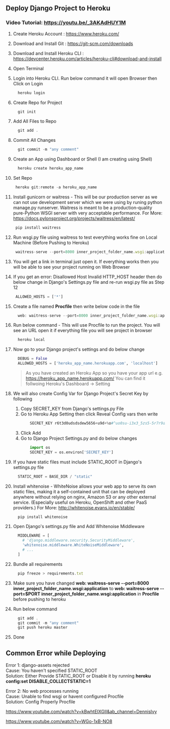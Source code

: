 ## Deploy Django Project to Heroku
### Video Tutorial: https://youtu.be/_3AKAdHUY1M
1. Create Heroku Account : https://www.heroku.com/
2. Download and Install Git : https://git-scm.com/downloads
3. Download and Install Heroku CLI : https://devcenter.heroku.com/articles/heroku-cli#download-and-install
4. Open Terminal
5. Login into Heroku CLI. Run below command it will open Browser then Click on Login 
    ```javascript
      heroku login 
    ```
6. Create Repo for Project
    ```javascript
      git init
    ```
7. Add All Files to Repo
    ```javascript
      git add . 
    ```
8. Commit All Changes
    ```javascript
      git commit -m "any comment"
    ```
9. Create an App using Dashboard or Shell (I am creating using Shell)
    ```javascript
      heroku create heroku_app_name
    ```
10. Set Repo
     ```javascript
      heroku git:remote -a heroku_app_name
      ```
11. Install gunicorn or waitress - This will be our production server as we can not use development server which we were using by runing python manage.py runserver. Waitress is meant to be a production-quality pure-Python WSGI server with very acceptable performance. For More: https://docs.pylonsproject.org/projects/waitress/en/latest/ 
     ```javascript
      pip install waitress
     ```
12. Run wsgi.py file using waitress to test everything works fine on Local Machine (Before Pushing to Heroku)
     ```javascript
      waitress-serve --port=8000 inner_project_folder_name.wsgi:application
     ```
13. You will get a link in terminal just open it. If everything works then you will be able to see your project running on Web Browser
14. If you get an error: Disallowed Host Invalid HTTP_HOST header then do below change in Django's Settings.py file and re-run wsgi.py file as Step 12
     ```python
      ALLOWED_HOSTS = ['*']
     ```
15. Create a file named **Procfile** then write below code in the file
    ```javascript
      web: waitress-serve --port=8000 inner_project_folder_name.wsgi:application
    ```
16. Run below command - This will use Procfile to run the project. You will see an URL open it if everything file you will see project in browser 
    ```javascript
      heroku local
    ```
17. Now go to your Django project's settings and do below change
    ```python
      DEBUG = False
      ALLOWED_HOSTS = ['heroku_app_name.herokuapp.com', 'localhost']
    ```
    > As you have created an Heroku App so you have your app url e.g. https://heroku_app_name.herokuapp.com/ You can find it follwoing Heroku's Dashboard -> Setting
18. We will also create Config Var for Django Project's Secret Key by following
    1. Copy SECRET_KEY from Django's settings.py File
    2. Go to Heroku App Setting then click Reveal Config vars then write
        ```python
	        SECRET_KEY r6t3d0udsdsdew5656+u9d+%o#^uo0su-i3x3_5zs5-5r7r9a1_mhwfi!2b+^
        ```
	  3. Click Add
	  4. Go to Django Project Settings.py and do below changes
          ```python
              import os
	          SECRET_KEY = os.environ['SECRET_KEY']
          ```
        
19. If you have static files must include STATIC_ROOT in Django's settings.py file
    ```python
      STATIC_ROOT = BASE_DIR / "static"
    ```
20. Install whitenoise - WhiteNoise allows your web app to serve its own static files, making it a self-contained unit that can be deployed anywhere without relying on nginx, Amazon S3 or any other external service. (Especially useful on Heroku, OpenShift and other PaaS providers.) For More: http://whitenoise.evans.io/en/stable/
    ```javascript
      pip install whitenoise
    ```
21. Open Django's settings.py file and Add Whitenoise Middleware
    ```python
      MIDDLEWARE = [
        # 'django.middleware.security.SecurityMiddleware',
        'whitenoise.middleware.WhiteNoiseMiddleware',
        # ...
      ]
    ```
22. Bundle all requirements
    ```javascript
      pip freeze > requirements.txt
    ```
23. Make sure you have changed **web: waitress-serve --port=8000 inner_project_folder_name.wsgi:application** to **web: waitress-serve --port=$PORT inner_project_folder_name.wsgi:application** in **Procfile** before pushing to heroku
24. Run below command
    ```javascript
      git add .
      git commit -m "any comment"
      git push heroku master
    ```
  25. Done
  
  
## Common Error while Deploying
Error 1: django-assets rejected <br>
Cause: You haven't specified STATIC_ROOT <br>
Solution: Either Provide STATIC_ROOT or Disable it by running **heroku config:set DISABLE_COLLECTSTATIC=1** <br>


Error 2: No web processes running <br>
Cause: Unable to find wsgi or havent configured Procfile <br>
Solution: Config Properly Procfile <br>


https://www.youtube.com/watch?v=kBwhtEIXGII&ab_channel=DennisIvy

https://www.youtube.com/watch?v=WGo-1xB-NO8
